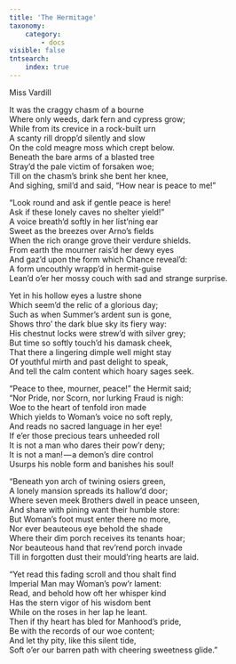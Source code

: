 ```yaml
---
title: 'The Hermitage'
taxonomy:
    category:
        - docs
visible: false
tntsearch:
    index: true
---
```


<div class="author">Miss Vardill</div>

It was the craggy chasm of a bourne  
Where only weeds, dark fern and cypress grow;  
While from its crevice in a rock-built urn  
A scanty rill dropp’d silently and slow  
On the cold meagre moss which crept below.  
Beneath the bare arms of a blasted tree  
Stray’d the pale victim of forsaken woe;  
Till on the chasm’s brink she bent her knee,  
And sighing, smil’d and said, “How near is peace to me!”

“Look round and ask if gentle peace is here!  
Ask if these lonely caves no shelter yield!”  
A voice breath’d softly in her list’ning ear  
Sweet as the breezes over Arno’s fields  
When the rich orange grove their verdure shields.  
From earth the mourner rais’d her dewy eyes  
And gaz’d upon the form which Chance reveal’d:  
A form uncouthly wrapp’d in hermit-guise  
Lean’d o’er her mossy couch with sad and strange surprise.

Yet in his hollow eyes a lustre shone  
Which seem’d the relic of a glorious day;  
Such as when Summer’s ardent sun is gone,  
Shows thro’ the dark blue sky its fiery way:  
His chestnut locks were strew’d with silver grey;  
But time so softly touch’d his damask cheek,  
That there a lingering dimple well might stay  
Of youthful mirth and past delight to speak,  
And tell the calm content which hoary sages seek.

“Peace to thee, mourner, peace!” the Hermit said;  
“Nor Pride, nor Scorn, nor lurking Fraud is nigh:  
Woe to the heart of tenfold iron made  
Which yields to Woman’s voice no soft reply,  
And reads no sacred language in her eye!  
If e’er those precious tears unheeded roll  
It is not a man who dares their pow’r deny;  
It is not a man! — a demon’s dire control  
Usurps his noble form and banishes his soul!

“Beneath yon arch of twining osiers green,  
A lonely mansion spreads its hallow’d door;  
Where seven meek Brothers dwell in peace unseen,  
And share with pining want their humble store:  
But Woman’s foot must enter there no more,  
Nor ever beauteous eye behold the shade  
Where their dim porch receives its tenants hoar;  
Nor beauteous hand that rev’rend porch invade  
Till in forgotten dust their mould’ring hearts are laid.

“Yet read this fading scroll and thou shalt find  
Imperial Man may Woman’s pow’r lament:  
Read, and behold how oft her whisper kind  
Has the stern vigor of his wisdom bent  
While on the roses in her lap he leant.  
Then if thy heart has bled for Manhood’s pride,  
Be with the records of our woe content;  
And let thy pity, like this silent tide,  
Soft o’er our barren path with cheering sweetness glide.”